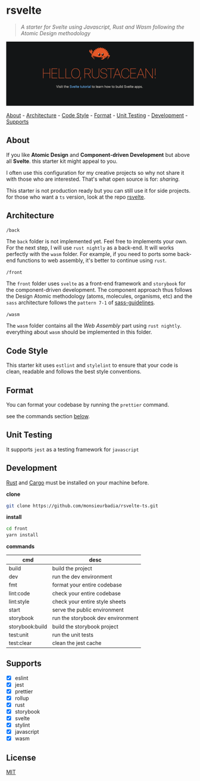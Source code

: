 # rsvelte

> *A starter for Svelte using Javascript, Rust and Wasm following the Atomic Design methodology*

<img src="./banner.png">

[About](#about) - [Architecture](#architecture) - [Code Style](#codeStyle) - [Format](#format) - [Unit Testing](#unitTesting) - [Development](#development) - [Supports](#supports)

## <a id="about"></a> About

If you like **Atomic Design** and **Component-driven Development** but above all **Svelte**. this starter kit might appeal to you.

I often use this configuration for my creative projects so why not share it with those who are interested. That's what open source is for: *sharing.*

This starter is not production ready but you can still use it for side projects. for those who want a `ts` version, look at the repo [rsvelte](https://github.com/monsieurbadia/rsvelte).

## <a id="architecture"></a> Architecture

`/back`

The `back` folder is not implemented yet. Feel free to implements your own. For the next step, I will use `rust nightly` as a back-end. It will works perfectly with the `wasm` folder. For example, if you need to ports some back-end functions to web assembly, it's better to continue using `rust`.

`/front`

The `front` folder uses `svelte` as a front-end framework and `storybook` for the component-driven development. The component approach thus follows the Design Atomic methodology (atoms, molecules, organisms, etc) and the `sass` architecture follows the `pattern 7-1` of [sass-guidelines](https://sass-guidelin.es).

`/wasm`

The `wasm` folder contains all the *Web Assembly* part using `rust nightly`. everything about `wasm` should be implemented in this folder.

## <a id="codeStyle"></a> Code Style

This starter kit uses `estlint` and `stylelint` to ensure that your code is clean, readable and follows the best style conventions.

## <a id="format"></a> Format

You can format your codebase by running the `prettier` command.   

see the commands section [below](#commands).

## <a id="unitTesting"></a> Unit Testing

It supports `jest` as a testing framework for `javascript`

## <a id="development"></a> Development

[Rust](https://www.rust-lang.org/tools/install) and [Cargo](https://doc.rust-lang.org/cargo/getting-started/installation.html) must be installed on your machine before.

**clone**

```sh
git clone https://github.com/monsieurbadia/rsvelte-ts.git
```

**install**

```sh
cd front
yarn install
```

<a id="commands"></a> **commands**

| cmd             | desc                              |
|-----------------|-----------------------------------|
| build           | build the project                 |
| dev             | run the dev environment           |
| fmt             | format your entire codebase       |
| lint:code       | check your entire codebase        |
| lint:style      | check your entire style sheets    |
| start           | serve the public environment      |
| storybook       | run the storybook dev environment |
| storybook:build | build the storybook project       |
| test:unit       | run the unit tests                |
| test:clear      | clean the jest cache              |

## <a id="supports"></a> Supports

* [x] eslint
* [x] jest
* [x] prettier
* [x] rollup
* [x] rust
* [x] storybook
* [x] svelte
* [x] stylint
* [x] javascript
* [x] wasm
 
## <a id="license"></a> License

[MIT](./LICENSE)
